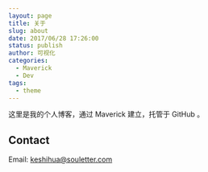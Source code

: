 ```yaml
---
layout: page
title: 关于
slug: about
date: 2017/06/28 17:26:00
status: publish
author: 可视化
categories: 
  - Maverick
  - Dev
tags: 
  - theme
---
```



这里是我的个人博客，通过 Maverick 建立，托管于 GitHub 。


## Contact

Email: keshihua@souletter.com
